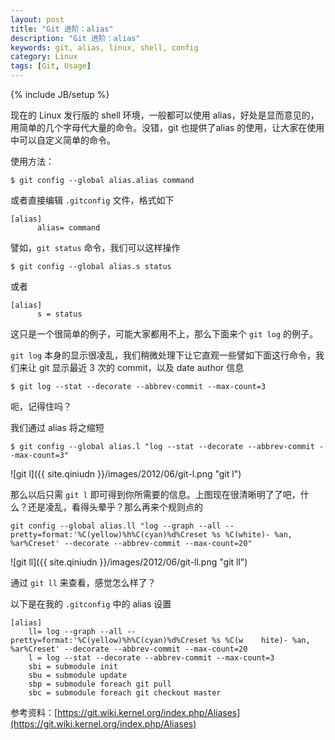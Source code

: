 ```yaml
---
layout: post
title: "Git 进阶：alias"
description: "Git 进阶：alias"
keywords: git, alias, linux, shell, config
category: Linux
tags: [Git, Usage]
---
```

{% include JB/setup %}

现在的 Linux 发行版的 shell 环境，一般都可以使用 alias，好处是显而意见的，用简单的几个字母代大量的命令。没错，git 也提供了alias 的使用，让大家在使用中可以自定义简单的命令。

使用方法：

    $ git config --global alias.alias command

或者直接编辑 `.gitconfig` 文件，格式如下

```
[alias]
      alias= command
```

<!-- more -->

譬如，`git status` 命令，我们可以这样操作

    $ git config --global alias.s status

或者

```
[alias]
      s = status
```

这只是一个很简单的例子，可能大家都用不上，那么下面来个 `git log` 的例子。

`git log` 本身的显示很凌乱，我们稍微处理下让它直观一些譬如下面这行命令，我们来让 git 显示最近 3 次的 commit，以及 date author 信息

    $ git log --stat --decorate --abbrev-commit --max-count=3

呃，记得住吗？

我们通过 alias 将之缩短

    $ git config --global alias.l "log --stat --decorate --abbrev-commit --max-count=3"

![git l]({{ site.qiniudn }}/images/2012/06/git-l.png "git l")

那么以后只需 `git l` 即可得到你所需要的信息。上图现在很清晰明了了吧，什么？还是凌乱，看得头晕乎？那么再来个规则点的

```
git config --global alias.ll "log --graph --all --pretty=format:'%C(yellow)%h%C(cyan)%d%Creset %s %C(white)- %an, %ar%Creset' --decorate --abbrev-commit --max-count=20"
```

![git ll]({{ site.qiniudn }}/images/2012/06/git-ll.png "git ll")

通过 `git ll` 来查看，感觉怎么样了？

以下是在我的 `.gitconfig` 中的 alias 设置

```
[alias]
    ll= log --graph --all --pretty=format:'%C(yellow)%h%C(cyan)%d%Creset %s %C(w    hite)- %an, %ar%Creset' --decorate --abbrev-commit --max-count=20
    l = log --stat --decorate --abbrev-commit --max-count=3
    sbi = submodule init
    sbu = submodule update
    sbp = submodule foreach git pull
    sbc = submodule foreach git checkout master
```

参考资料：[https://git.wiki.kernel.org/index.php/Aliases](https://git.wiki.kernel.org/index.php/Aliases)
